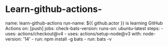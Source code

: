 # Learn-github-actions-
name: learn-github-actions run-name: ${{ github.actor }} is learning GitHub Actions on: [push] jobs:   check-bats-version:     runs-on: ubuntu-latest     steps:       - uses: actions/checkout@v4       - uses: actions/setup-node@v3         with:           node-version: '14'       - run: npm install -g bats       - run: bats -v
